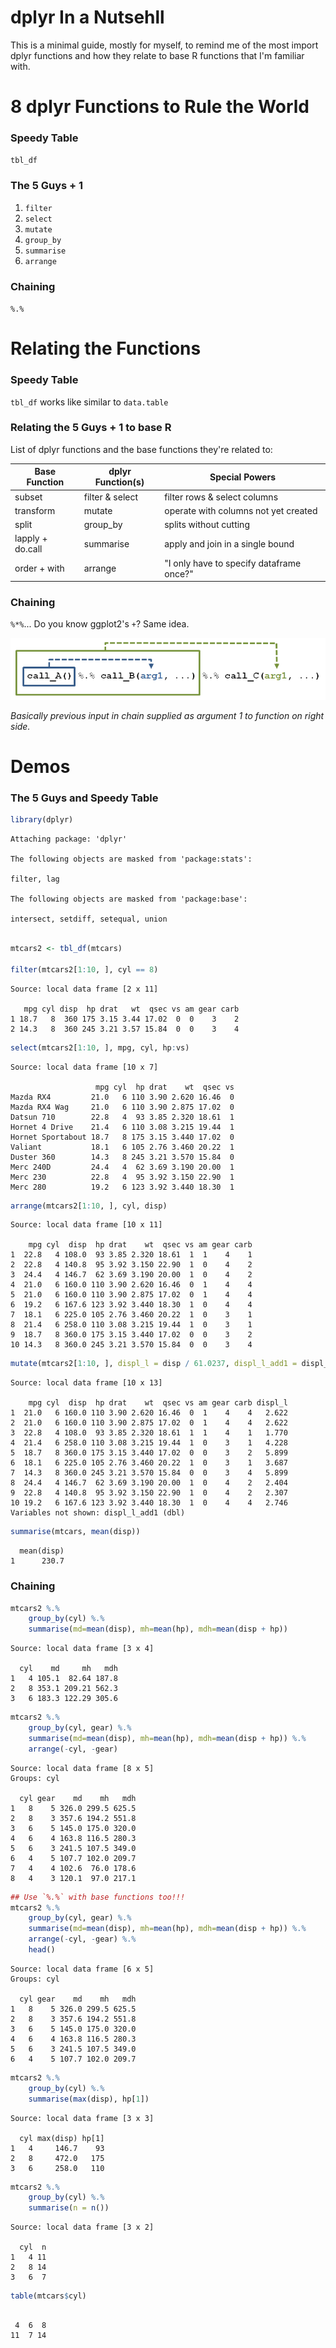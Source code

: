 dplyr In a Nutsehll
===

This is a minimal guide, mostly for myself, to remind me of the most import dplyr functions and how they relate to base R functions that I'm familiar with. 




# 8 dplyr Functions to Rule the World

### Speedy Table

`tbl_df`


### The 5 Guys + 1

1. `filter`
2. `select`
3. `mutate`
4. `group_by`
5. `summarise`
6. `arrange`

### Chaining

`%.%`

# Relating the Functions

### Speedy Table 

`tbl_df` works like similar to `data.table` 

### Relating the 5 Guys + 1 to base R

List of dplyr functions and the base functions they're related to:

Base Function    | dplyr Function(s) | Special Powers
-----------------|-------------------|-----------------------------
subset           |  filter & select  | filter rows & select columns
transform        |  mutate           | operate with columns not yet created
split            |  group_by         | splits without cutting
lapply + do.call |  summarise        | apply and join in a single bound
order + with     |  arrange          | "I only have to specify dataframe once?"

### Chaining

`%*%`... Do you know ggplot2's `+`?  Same idea.  

![](chain.png)

*Basically previous input in chain supplied as argument 1 to function on right side.*

# Demos
### The 5 Guys and Speedy Table

```r
library(dplyr)
```

```
Attaching package: 'dplyr'

The following objects are masked from 'package:stats':

filter, lag

The following objects are masked from 'package:base':

intersect, setdiff, setequal, union
```

```r

mtcars2 <- tbl_df(mtcars)

filter(mtcars2[1:10, ], cyl == 8)
```

```
Source: local data frame [2 x 11]

   mpg cyl disp  hp drat   wt  qsec vs am gear carb
1 18.7   8  360 175 3.15 3.44 17.02  0  0    3    2
2 14.3   8  360 245 3.21 3.57 15.84  0  0    3    4
```

```r
select(mtcars2[1:10, ], mpg, cyl, hp:vs)
```

```
Source: local data frame [10 x 7]

                   mpg cyl  hp drat    wt  qsec vs
Mazda RX4         21.0   6 110 3.90 2.620 16.46  0
Mazda RX4 Wag     21.0   6 110 3.90 2.875 17.02  0
Datsun 710        22.8   4  93 3.85 2.320 18.61  1
Hornet 4 Drive    21.4   6 110 3.08 3.215 19.44  1
Hornet Sportabout 18.7   8 175 3.15 3.440 17.02  0
Valiant           18.1   6 105 2.76 3.460 20.22  1
Duster 360        14.3   8 245 3.21 3.570 15.84  0
Merc 240D         24.4   4  62 3.69 3.190 20.00  1
Merc 230          22.8   4  95 3.92 3.150 22.90  1
Merc 280          19.2   6 123 3.92 3.440 18.30  1
```

```r
arrange(mtcars2[1:10, ], cyl, disp)
```

```
Source: local data frame [10 x 11]

    mpg cyl  disp  hp drat    wt  qsec vs am gear carb
1  22.8   4 108.0  93 3.85 2.320 18.61  1  1    4    1
2  22.8   4 140.8  95 3.92 3.150 22.90  1  0    4    2
3  24.4   4 146.7  62 3.69 3.190 20.00  1  0    4    2
4  21.0   6 160.0 110 3.90 2.620 16.46  0  1    4    4
5  21.0   6 160.0 110 3.90 2.875 17.02  0  1    4    4
6  19.2   6 167.6 123 3.92 3.440 18.30  1  0    4    4
7  18.1   6 225.0 105 2.76 3.460 20.22  1  0    3    1
8  21.4   6 258.0 110 3.08 3.215 19.44  1  0    3    1
9  18.7   8 360.0 175 3.15 3.440 17.02  0  0    3    2
10 14.3   8 360.0 245 3.21 3.570 15.84  0  0    3    4
```

```r
mutate(mtcars2[1:10, ], displ_l = disp / 61.0237, displ_l_add1 = displ_l + 1)
```

```
Source: local data frame [10 x 13]

    mpg cyl  disp  hp drat    wt  qsec vs am gear carb displ_l
1  21.0   6 160.0 110 3.90 2.620 16.46  0  1    4    4   2.622
2  21.0   6 160.0 110 3.90 2.875 17.02  0  1    4    4   2.622
3  22.8   4 108.0  93 3.85 2.320 18.61  1  1    4    1   1.770
4  21.4   6 258.0 110 3.08 3.215 19.44  1  0    3    1   4.228
5  18.7   8 360.0 175 3.15 3.440 17.02  0  0    3    2   5.899
6  18.1   6 225.0 105 2.76 3.460 20.22  1  0    3    1   3.687
7  14.3   8 360.0 245 3.21 3.570 15.84  0  0    3    4   5.899
8  24.4   4 146.7  62 3.69 3.190 20.00  1  0    4    2   2.404
9  22.8   4 140.8  95 3.92 3.150 22.90  1  0    4    2   2.307
10 19.2   6 167.6 123 3.92 3.440 18.30  1  0    4    4   2.746
Variables not shown: displ_l_add1 (dbl)
```

```r
summarise(mtcars, mean(disp))
```

```
  mean(disp)
1      230.7
```


### Chaining


```r
mtcars2 %.%
    group_by(cyl) %.%
    summarise(md=mean(disp), mh=mean(hp), mdh=mean(disp + hp))
```

```
Source: local data frame [3 x 4]

  cyl    md     mh   mdh
1   4 105.1  82.64 187.8
2   8 353.1 209.21 562.3
3   6 183.3 122.29 305.6
```

```r
mtcars2 %.%
    group_by(cyl, gear) %.%
    summarise(md=mean(disp), mh=mean(hp), mdh=mean(disp + hp)) %.%
    arrange(-cyl, -gear)
```

```
Source: local data frame [8 x 5]
Groups: cyl

  cyl gear    md    mh   mdh
1   8    5 326.0 299.5 625.5
2   8    3 357.6 194.2 551.8
3   6    5 145.0 175.0 320.0
4   6    4 163.8 116.5 280.3
5   6    3 241.5 107.5 349.0
6   4    5 107.7 102.0 209.7
7   4    4 102.6  76.0 178.6
8   4    3 120.1  97.0 217.1
```

```r
## Use `%.%` with base functions too!!!
mtcars2 %.%
    group_by(cyl, gear) %.%
    summarise(md=mean(disp), mh=mean(hp), mdh=mean(disp + hp)) %.%
    arrange(-cyl, -gear) %.%
	head()
```

```
Source: local data frame [6 x 5]
Groups: cyl

  cyl gear    md    mh   mdh
1   8    5 326.0 299.5 625.5
2   8    3 357.6 194.2 551.8
3   6    5 145.0 175.0 320.0
4   6    4 163.8 116.5 280.3
5   6    3 241.5 107.5 349.0
6   4    5 107.7 102.0 209.7
```

```r
mtcars2 %.%
    group_by(cyl) %.%
    summarise(max(disp), hp[1])
```

```
Source: local data frame [3 x 3]

  cyl max(disp) hp[1]
1   4     146.7    93
2   8     472.0   175
3   6     258.0   110
```

```r
mtcars2 %.%
    group_by(cyl) %.%
    summarise(n = n()) 
```

```
Source: local data frame [3 x 2]

  cyl  n
1   4 11
2   8 14
3   6  7
```

```r
table(mtcars$cyl) 
```

```

 4  6  8 
11  7 14 
```



